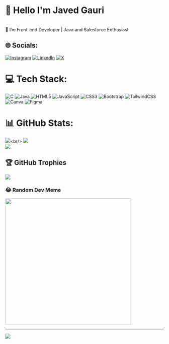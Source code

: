 # 💫 Hello I'm Javed Gauri
<br>🌱 I’m Front-end Developer | Java and Salesforce Enthusiast 


## 🌐 Socials:
[![Instagram](https://img.shields.io/badge/Instagram-%23E4405F.svg?logo=Instagram&logoColor=white)](https://instagram.com/javed_gaurii) [![LinkedIn](https://img.shields.io/badge/LinkedIn-%230077B5.svg?logo=linkedin&logoColor=white)](https://linkedin.com/in/javed-gauri) [![X](https://img.shields.io/badge/X-black.svg?logo=X&logoColor=white)](https://x.com/javedd_gauri) 

# 💻 Tech Stack:
![C](https://img.shields.io/badge/c-%2300599C.svg?style=for-the-badge&logo=c&logoColor=white) ![Java](https://img.shields.io/badge/java-%23ED8B00.svg?style=for-the-badge&logo=openjdk&logoColor=white) ![HTML5](https://img.shields.io/badge/html5-%23E34F26.svg?style=for-the-badge&logo=html5&logoColor=white) ![JavaScript](https://img.shields.io/badge/javascript-%23323330.svg?style=for-the-badge&logo=javascript&logoColor=%23F7DF1E) ![CSS3](https://img.shields.io/badge/css3-%231572B6.svg?style=for-the-badge&logo=css3&logoColor=white) ![Bootstrap](https://img.shields.io/badge/bootstrap-%238511FA.svg?style=for-the-badge&logo=bootstrap&logoColor=white) ![TailwindCSS](https://img.shields.io/badge/tailwindcss-%2338B2AC.svg?style=for-the-badge&logo=tailwind-css&logoColor=white) ![Canva](https://img.shields.io/badge/Canva-%2300C4CC.svg?style=for-the-badge&logo=Canva&logoColor=white) ![Figma](https://img.shields.io/badge/figma-%23F24E1E.svg?style=for-the-badge&logo=figma&logoColor=white)
# 📊 GitHub Stats:
![]([https://github-readme-stats.vercel.app/api?username=javedg512&theme=dark&hide_border=false&include_all_commits=false&count_private=false](https://github-readme-stats.vercel.app/api?username=Javed-Gauri&show_icons=true&theme=radical))<br/>
![](https://github-readme-streak-stats.herokuapp.com/?user=javedg512&theme=dark&hide_border=false)<br/>
![](https://github-readme-stats.vercel.app/api/top-langs/?username=javedg512&theme=dark&hide_border=false&include_all_commits=false&count_private=false&layout=compact)

## 🏆 GitHub Trophies
![](https://github-profile-trophy.vercel.app/?username=javedg512&theme=radical&no-frame=false&no-bg=false&margin-w=4)

### 😂 Random Dev Meme
<img src='https://randommeme-five.vercel.app/' style="height: 400px;"/>

---
[![](https://visitcount.itsvg.in/api?id=javedg512&icon=1&color=1)](https://visitcount.itsvg.in)

<!-- Proudly created with GPRM ( https://gprm.itsvg.in ) -->
